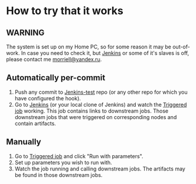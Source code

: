 How to try that it works
========================

WARNING
-------
The system is set up on my Home PC, so for some reason it may be out-of-work. In 
case you need to check it, but [Jenkins](http://37.145.114.185:8080/) 
or some of it's slaves is off, please contact me <morriell@yandex.ru>.

Automatically per-commit
------------------------

1. Push any commit to [Jenkins-test](https://github.com/morriell/jenkins-test) 
repo (or any other repo for which you have configured the hook).
2. Go to [Jenkins](http://37.145.114.185:8080) (or your local clone of Jenkins) 
and watch the [Triggered job](http://37.145.114.185:8080/job/Triggered\_job/) 
working. This job contains links to downstream jobs. Those downstream jobs that 
were triggered on corresponding nodes and contain artifacts.

Manually
--------

1. Go to [Triggered job](http://37.145.114.185:8080/job/Triggered\_job/) and 
click "Run with parameters".
2. Set up parameters you wish to run with.
3. Watch the job running and calling downstream jobs. The artifacts may be found
in those downstream jobs.
